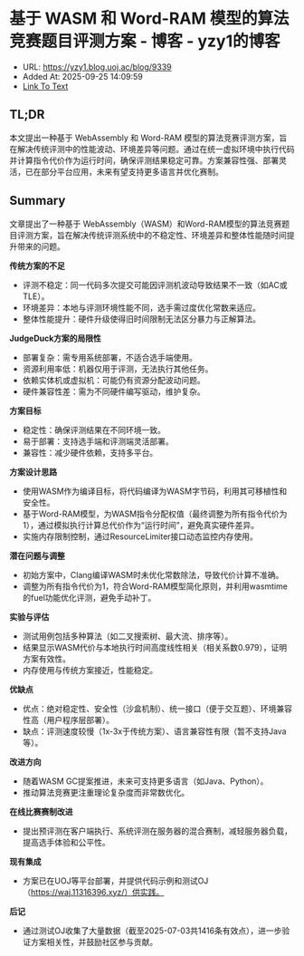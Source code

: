 # 基于 WASM 和 Word-RAM 模型的算法竞赛题目评测方案 - 博客 - yzy1的博客
- URL: https://yzy1.blog.uoj.ac/blog/9339
- Added At: 2025-09-25 14:09:59
- [Link To Text](2025-09-25-基于-wasm-和-word-ram-模型的算法竞赛题目评测方案---博客---yzy1的博客_raw.md)

## TL;DR
本文提出一种基于 WebAssembly 和 Word-RAM 模型的算法竞赛评测方案，旨在解决传统评测中的性能波动、环境差异等问题。通过在统一虚拟环境中执行代码并计算指令代价作为运行时间，确保评测结果稳定可靠。方案兼容性强、部署灵活，已在部分平台应用，未来有望支持更多语言并优化赛制。

## Summary
文章提出了一种基于 WebAssembly（WASM）和Word-RAM模型的算法竞赛题目评测方案，旨在解决传统评测系统中的不稳定性、环境差异和整体性能随时间提升带来的问题。

**传统方案的不足**
- 评测不稳定：同一代码多次提交可能因评测机波动导致结果不一致（如AC或TLE）。
- 环境差异：本地与评测环境性能不同，选手需过度优化常数来适应。
- 整体性能提升：硬件升级使得旧时间限制无法区分暴力与正解算法。

**JudgeDuck方案的局限性**
- 部署复杂：需专用系统部署，不适合选手端使用。
- 资源利用率低：机器仅用于评测，无法执行其他任务。
- 依赖实体机或虚拟机：可能仍有资源分配波动问题。
- 硬件兼容性差：需为不同硬件编写驱动，维护复杂。

**方案目标**
- 稳定性：确保评测结果在不同环境一致。
- 易于部署：支持选手端和评测端灵活部署。
- 兼容性：减少硬件依赖，支持多平台。

**方案设计思路**
- 使用WASM作为编译目标，将代码编译为WASM字节码，利用其可移植性和安全性。
- 基于Word-RAM模型，为WASM指令分配权值（最终调整为所有指令代价为1），通过模拟执行计算总代价作为“运行时间”，避免真实硬件差异。
- 实施内存限制控制，通过ResourceLimiter接口动态监控内存使用。

**潜在问题与调整**
- 初始方案中，Clang编译WASM时未优化常数除法，导致代价计算不准确。
- 调整为所有指令代价为1，符合Word-RAM模型简化原则，并利用wasmtime的fuel功能优化评测，避免手动补丁。

**实验与评估**
- 测试用例包括多种算法（如二叉搜索树、最大流、排序等）。
- 结果显示WASM代价与本地执行时间高度线性相关（相关系数0.979），证明方案有效性。
- 内存使用与传统方案接近，性能稳定。

**优缺点**
- 优点：绝对稳定性、安全性（沙盒机制）、统一接口（便于交互题）、环境兼容性高（用户程序层部署）。
- 缺点：评测速度较慢（1x-3x于传统方案）、语言兼容性有限（暂不支持Java等）。

**改进方向**
- 随着WASM GC提案推进，未来可支持更多语言（如Java、Python）。
- 推动算法竞赛更注重理论复杂度而非常数优化。

**在线比赛赛制改进**
- 提出预评测在客户端执行、系统评测在服务器的混合赛制，减轻服务器负载，提高选手体验和公平性。

**现有集成**
- 方案已在UOJ等平台部署，并提供代码示例和测试OJ（https://waj.11316396.xyz/）供实践。

**后记**
- 通过测试OJ收集了大量数据（截至2025-07-03共1416条有效点），进一步验证方案相关性，并鼓励社区参与贡献。

